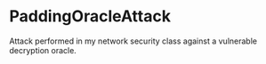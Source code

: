 # PaddingOracleAttack

Attack performed in my network security class against a vulnerable decryption oracle.

